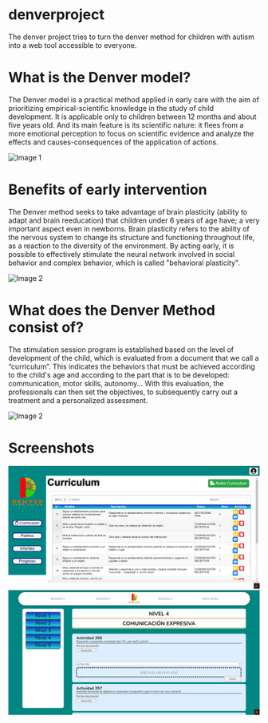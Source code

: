 # denverproject
The denver project tries to turn the denver method for children with autism into a web tool accessible to everyone.

# What is the Denver model?
The Denver model is a practical method applied in early care with the aim of prioritizing empirical-scientific knowledge in the study of child development. It is applicable only to children between 12 months and about five years old. And its main feature is its scientific nature: it flees from a more emotional perception to focus on scientific evidence and analyze the effects and causes-consequences of the application of actions.

![Image 1](https://www.bloghoptoys.es/wp-content/uploads/2016/10/Sans-titre-620x3501.png)

# Benefits of early intervention
The Denver method seeks to take advantage of brain plasticity (ability to adapt and brain reeducation) that children under 6 years of age have; a very important aspect even in newborns. Brain plasticity refers to the ability of the nervous system to change its structure and functioning throughout life, as a reaction to the diversity of the environment. By acting early, it is possible to effectively stimulate the neural network involved in social behavior and complex behavior, which is called "behavioral plasticity".

![Image 2](https://www.bloghoptoys.es/wp-content/uploads/2016/06/beb%C3%A9s-jugando-e1465206198915.jpg)

# What does the Denver Method consist of?
The stimulation session program is established based on the level of development of the child, which is evaluated from a document that we call a “curriculum”. This indicates the behaviors that must be achieved according to the child's age and according to the part that is to be developed: communication, motor skills, autonomy... With this evaluation, the professionals can then set the objectives, to subsequently carry out a treatment and a personalized assessment.

![Image 2](https://www.pictoaplicaciones.com/wp-content/uploads/2020/09/3477989-768x569.jpg)

# Screenshots

![terapeuta](readmeImages/terapeuta.png)
![padre](readmeImages/padre.png)
